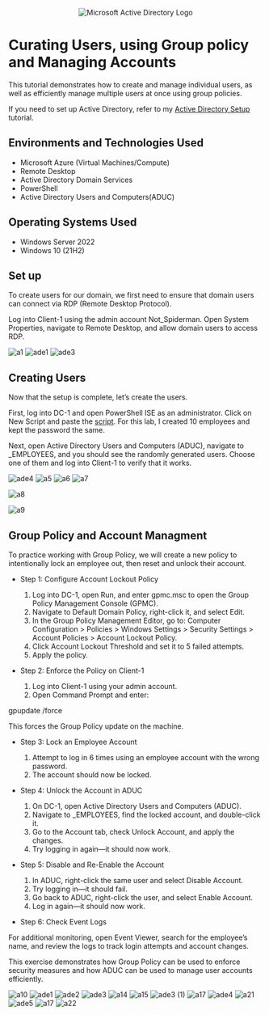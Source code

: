 <p align="center">
<img src="https://i.imgur.com/pU5A58S.png" alt="Microsoft Active Directory Logo"/>
</p>

<h1>Curating Users, using Group policy and Managing Accounts</h1>

This tutorial demonstrates how to create and manage individual users, as well as efficiently manage multiple users at once using group policies.

If you need to set up Active Directory, refer to my [Active Directory Setup](https://github.com/AustinmJoseph/AD-Setup) tutorial.

<h2>Environments and Technologies Used</h2>

- Microsoft Azure (Virtual Machines/Compute)
- Remote Desktop
- Active Directory Domain Services
- PowerShell
- Active Directory Users and Computers(ADUC)

<h2>Operating Systems Used </h2>

- Windows Server 2022
- Windows 10 (21H2)

<h2> Set up </h2>

To create users for our domain, we first need to ensure that domain users can connect via RDP (Remote Desktop Protocol).

Log into Client-1 using the admin account Not_Spiderman. Open System Properties, navigate to Remote Desktop, and allow domain users to access RDP.

![a1](https://github.com/user-attachments/assets/5cae0676-d3ca-4486-8620-ea2611952ab8)
![ade1](https://github.com/user-attachments/assets/b738e3d6-855f-47af-ac11-0ed9ef9a1e84)
![ade3](https://github.com/user-attachments/assets/cb49230f-875a-4d0a-86f8-6b68fd4817ba)

<h2> Creating Users </h2>

Now that the setup is complete, let’s create the users.

First, log into DC-1 and open PowerShell ISE as an administrator. Click on New Script and paste the [script](https://github.com/joshmadakor1/AD_PS/blob/master/Generate-Names-Create-Users.ps1). For this lab, I created 10 employees and kept the password the same.

Next, open Active Directory Users and Computers (ADUC), navigate to _EMPLOYEES, and you should see the randomly generated users. Choose one of them and log into Client-1 to verify that it works.


![ade4](https://github.com/user-attachments/assets/5e76d72e-5158-4805-9ee2-e78872c213c1)
![a5](https://github.com/user-attachments/assets/2d3e4d7f-f8af-4788-b0dd-e5811bcdfa5f)
![a6](https://github.com/user-attachments/assets/d600d0b8-7755-4613-9e47-5383ae751ee7)
![a7](https://github.com/user-attachments/assets/0b76e7d1-22db-4165-bdc8-b55ebb32c812)

![a8](https://github.com/user-attachments/assets/ae4f9b43-7136-4715-bd78-8a755e8f2308)

![a9](https://github.com/user-attachments/assets/dcbf54b1-5ff2-4303-a3d6-ed71df57bca0)

<h2> Group Policy and Account Managment</h2>


To practice working with Group Policy, we will create a new policy to intentionally lock an employee out, then reset and unlock their account.

- Step 1: Configure Account Lockout Policy
	1.	Log into DC-1, open Run, and enter gpmc.msc to open the Group Policy Management Console (GPMC).
	2.	Navigate to Default Domain Policy, right-click it, and select Edit.
	3.	In the Group Policy Management Editor, go to:
Computer Configuration > Policies > Windows Settings > Security Settings > Account Policies > Account Lockout Policy.
	4.	Click Account Lockout Threshold and set it to 5 failed attempts.
	5.	Apply the policy.

- Step 2: Enforce the Policy on Client-1
	1.	Log into Client-1 using your admin account.
	2.	Open Command Prompt and enter:

gpupdate /force

This forces the Group Policy update on the machine.

- Step 3: Lock an Employee Account
	1.	Attempt to log in 6 times using an employee account with the wrong password.
	2.	The account should now be locked.

- Step 4: Unlock the Account in ADUC
	1.	On DC-1, open Active Directory Users and Computers (ADUC).
	2.	Navigate to _EMPLOYEES, find the locked account, and double-click it.
	3.	Go to the Account tab, check Unlock Account, and apply the changes.
	4.	Try logging in again—it should now work.

- Step 5: Disable and Re-Enable the Account
	1.	In ADUC, right-click the same user and select Disable Account.
	2.	Try logging in—it should fail.
	3.	Go back to ADUC, right-click the user, and select Enable Account.
	4.	Log in again—it should now work.

- Step 6: Check Event Logs

For additional monitoring, open Event Viewer, search for the employee’s name, and review the logs to track login attempts and account changes.

This exercise demonstrates how Group Policy can be used to enforce security measures and how ADUC can be used to manage user accounts efficiently.






 ![a10](https://github.com/user-attachments/assets/d83ff7b3-5602-4339-b089-de0f03b65987)
![ade1](https://github.com/user-attachments/assets/f15db34c-482b-471f-8767-28420dd832cc)
![ade2](https://github.com/user-attachments/assets/8548358e-ebe1-4767-96f9-e5da1aaf8ae5)
![ade3](https://github.com/user-attachments/assets/54322d9f-2cf7-4414-9268-09d62e05e6cd)
![a14](https://github.com/user-attachments/assets/0a19758e-5ef4-4c74-bac1-09eaa492bc89)
![a15](https://github.com/user-attachments/assets/62e33fd4-b361-4226-ad28-843fe5a3ead8)
![ade3 (1)](https://github.com/user-attachments/assets/c8472b30-3273-4fb8-abb2-a5db6876532c)
![a17](https://github.com/user-attachments/assets/5135c983-56bf-4c09-99c6-9438d2a27a34)
![ade4](https://github.com/user-attachments/assets/6545356c-e1cd-4e1f-8e2b-9c74162d7c8d)
![a21](https://github.com/user-attachments/assets/1a66c739-919b-412d-bf37-09ae423a3fa1)
![ade5](https://github.com/user-attachments/assets/04489f5f-9588-48d5-9190-f0a7fd7cb761)
![a17](https://github.com/user-attachments/assets/adc06a97-e4fa-4b6b-b5f6-e5eb7193434b)
![a22](https://github.com/user-attachments/assets/a31017ee-68dd-40d9-992a-477d1708c748)























